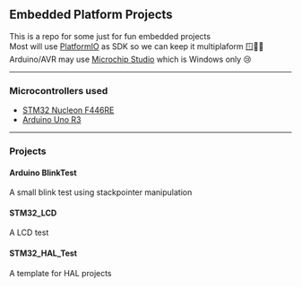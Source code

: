 ## Embedded Platform Projects

This is a repo for some just for fun embedded projects</br>
Most will use [PlatformIO](https://platformio.org) as SDK so we can keep it multiplaform 🪟🐧🍏</br>
Arduino/AVR may use [Microchip Studio](https://www.microchip.com/en-us/tools-resources/develop/microchip-studio) which is Windows only 😢</br>

---
### Microcontrollers used
- [STM32 Nucleon F446RE](https://www.st.com/en/evaluation-tools/nucleo-f446re.html)
- [Arduino Uno R3](https://docs.arduino.cc/hardware/uno-rev3/)

---
### Projects
#### Arduino BlinkTest
A small blink test using stackpointer manipulation
</br>
#### STM32_LCD
A LCD test 
</br>
#### STM32_HAL_Test
  A template for HAL projects
</br>